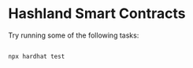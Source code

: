 # Hashland Smart Contracts

Try running some of the following tasks:

```shell

npx hardhat test

```
